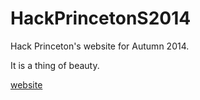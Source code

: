 HackPrincetonS2014
==================

Hack Princeton's website for Autumn 2014.

It is a thing of beauty.

[website](http://hackprinceton.com/)
